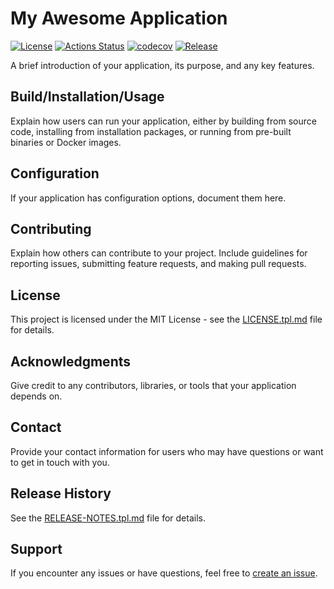# My Awesome Application

[![License](https://img.shields.io/badge/license-MIT-blue.svg)](https://opensource.org/licenses/MIT)
[![Actions Status](https://github.com/<your-username>/<your-repository>/workflows/ci/badge.svg)](https://github.com/<your-username>/<your-repository>/actions)
[![codecov](https://codecov.io/gh/<your-username>/<your-repository>/branch/main/graph/badge.svg)](https://codecov.io/gh/<your-username>/<your-repository>)
[![Release](https://img.shields.io/github/release/<your-username>/<your-repository>.svg?style=flat-square)](RELEASE-NOTES.md)

A brief introduction of your application, its purpose, and any key features.

## Build/Installation/Usage

Explain how users can run your application, either by building from source code, installing from installation packages, or running from pre-built binaries or Docker images.

## Configuration

If your application has configuration options, document them here.

## Contributing

Explain how others can contribute to your project. Include guidelines for reporting issues, submitting feature requests, and making pull requests.

## License

This project is licensed under the MIT License - see the [LICENSE.tpl.md](LICENSE.tpl.md) file for details.

## Acknowledgments

Give credit to any contributors, libraries, or tools that your application depends on.

## Contact

Provide your contact information for users who may have questions or want to get in touch with you.

## Release History

See the [RELEASE-NOTES.tpl.md](RELEASE-NOTES.tpl.md) file for details.

## Support

If you encounter any issues or have questions, feel free to [create an issue](https://github.com/<your-username>/<your-repository>/issues).